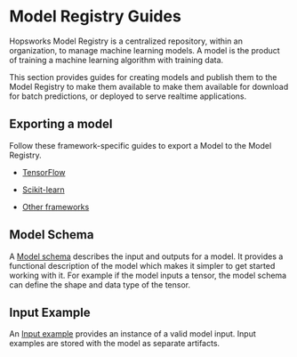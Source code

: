 # Model Registry Guides

Hopsworks Model Registry is a centralized repository, within an organization, to manage machine learning models. A model is the product of training a machine learning algorithm with training data.

This section provides guides for creating models and publish them to the Model Registry to make them available to make them available for download for batch predictions, or deployed to serve realtime applications.


## Exporting a model

Follow these framework-specific guides to export a Model to the Model Registry.

* [TensorFlow](frameworks/tf.md)

* [Scikit-learn](frameworks/skl.md)

* [Other frameworks](frameworks/python.md)


## Model Schema

A [Model schema](model_schema/index.md) describes the input and outputs for a model. It provides a functional description of the model which makes it simpler to get started working with it. For example if the model inputs a tensor, the model schema can define the shape and data type of the tensor.


## Input Example

An [Input example](input_example/index.md) provides an instance of a valid model input. Input examples are stored with the model as separate artifacts.
